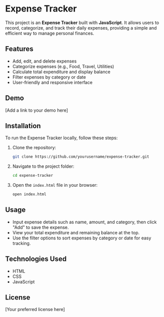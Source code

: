 # Expense Tracker

This project is an **Expense Tracker** built with **JavaScript**. It allows users to record, categorize, and track their daily expenses, providing a simple and efficient way to manage personal finances.

## Features

- Add, edit, and delete expenses
- Categorize expenses (e.g., Food, Travel, Utilities)
- Calculate total expenditure and display balance
- Filter expenses by category or date
- User-friendly and responsive interface

## Demo

[Add a link to your demo here]

## Installation

To run the Expense Tracker locally, follow these steps:

1. Clone the repository:
    ```bash
    git clone https://github.com/yourusername/expense-tracker.git
    ```
2. Navigate to the project folder:
    ```bash
    cd expense-tracker
    ```
3. Open the `index.html` file in your browser:
    ```bash
    open index.html
    ```

## Usage

- Input expense details such as name, amount, and category, then click "Add" to save the expense.
- View your total expenditure and remaining balance at the top.
- Use the filter options to sort expenses by category or date for easy tracking.

## Technologies Used

- HTML
- CSS
- JavaScript

## License

[Your preferred license here]
